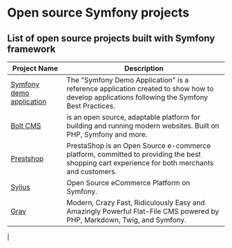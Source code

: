 # Open source Symfony projects
## List of open source projects built with Symfony framework

| Project Name                             | Description                                                  |
| ----------------------------------       | ------------------------------------------------------------ |
| [Symfony demo application](https://github.com/symfony/demo) | The "Symfony Demo Application" is a reference application created to show how to develop applications following the Symfony Best Practices.|
| [Bolt CMS](https://github.com/bolt/project) | is an open source, adaptable platform for building and running modern websites. Built on PHP, Symfony and more. |
| [Prestshop](https://github.com/PrestaShop/PrestaShop) | PrestaShop is an Open Source e-commerce platform, committed to providing the best shopping cart experience for both merchants and customers. |
| [Sylius](https://github.com/Sylius/Sylius) | Open Source eCommerce Platform on Symfony. |
| [Grav](https://github.com/getgrav/grav) | Modern, Crazy Fast, Ridiculously Easy and Amazingly Powerful Flat-File CMS powered by PHP, Markdown, Twig, and Symfony. |
|
